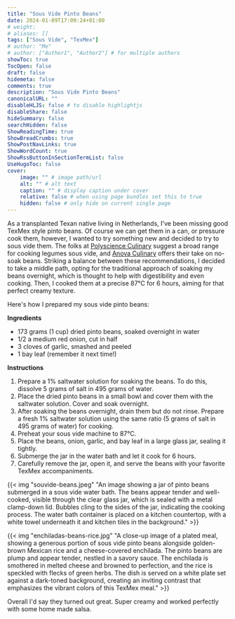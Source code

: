 ```yaml
---
title: "Sous Vide Pinto Beans"
date: 2024-01-09T17:09:24+01:00
# weight: 
# aliases: []
tags: ["Sous Vide", "TexMex"]
# author: "Me"
# author: ["Author1", "Author2"] # for multiple authors
showToc: true
TocOpen: false
draft: false
hidemeta: false
comments: true
description: "Sous Vide Pinto Beans"
canonicalURL: ""
disableHLJS: false # to disable highlightjs
disableShare: false
hideSummary: false
searchHidden: false
ShowReadingTime: true
ShowBreadCrumbs: true
ShowPostNavLinks: true
ShowWordCount: true
ShowRssButtonInSectionTermList: false
UseHugoToc: false
cover:
    image: "" # image path/url
    alt: "" # alt text
    caption: "" # display caption under cover
    relative: false # when using page bundles set this to true
    hidden: false # only hide on current single page
---
```


As a transplanted Texan native living in Netherlands, I've been missing good TexMex style pinto beans. Of course we can get them in a can, or pressure cook them, however, I wanted to try something new and decided to try to sous vide them. The folks at [Polyscience Culinary][polyscience-link] suggest a broad range for cooking legumes sous vide, and [Anova Culinary][anova-link] offers their take on no-soak beans. Striking a balance between these recommendations, I decided to take a middle path, opting for the traditional approach of soaking my beans overnight, which is thought to help with digestibility and even cooking. Then, I cooked them at a precise 87°C for 6 hours, aiming for that perfect creamy texture.

Here's how I prepared my sous vide pinto beans:

**Ingredients**
- 173 grams (1 cup) dried pinto beans, soaked overnight in water 
- 1/2 a medium red onion, cut in half
- 3 cloves of garlic, smashed and peeled
- 1 bay leaf (remember it next time!)

**Instructions**
1. Prepare a 1% saltwater solution for soaking the beans. To do this, dissolve 5 grams of salt in 495 grams of water.
2. Place the dried pinto beans in a small bowl and cover them with the saltwater solution. Cover and soak overnight.
3. After soaking the beans overnight, drain them but do not rinse. Prepare a fresh 1% saltwater solution using the same ratio (5 grams of salt in 495 grams of water) for cooking.
4. Preheat your sous vide machine to 87°C.
5. Place the beans, onion, garlic, and bay leaf in a large glass jar, sealing it tightly.
6. Submerge the jar in the water bath and let it cook for 6 hours.
7. Carefully remove the jar, open it, and serve the beans with your favorite TexMex accompaniments.

{{< img "souvide-beans.jpeg" "An image showing a jar of pinto beans submerged in a sous vide water bath. The beans appear tender and well-cooked, visible through the clear glass jar, which is sealed with a metal clamp-down lid. Bubbles cling to the sides of the jar, indicating the cooking process. The water bath container is placed on a kitchen countertop, with a white towel underneath it and kitchen tiles in the background." >}}

{{< img "enchiladas-beans-rice.jpg" "A close-up image of a plated meal, showing a generous portion of sous vide pinto beans alongside golden-brown Mexican rice and a cheese-covered enchilada. The pinto beans are plump and appear tender, nestled in a savory sauce. The enchilada is smothered in melted cheese and browned to perfection, and the rice is speckled with flecks of green herbs. The dish is served on a white plate set against a dark-toned background, creating an inviting contrast that emphasizes the vibrant colors of this TexMex meal." >}}

Overall I'd say they turned out great. Super creamy and worked perfectly with some home made salsa. 

[polyscience-link]: https://www.recipes.polyscienceculinary.com/recipe/master-technique-cooking-legumes-sous-vide/
[anova-link]: https://recipes.anovaculinary.com/recipe/sous-vide-no-soak-beans

